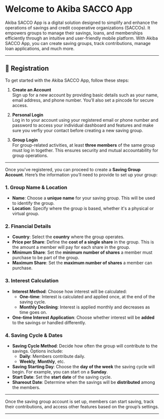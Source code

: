 # Welcome to Akiba SACCO App

Akiba SACCO App is a digital solution designed to simplify and enhance the operations of savings and credit cooperative organizations (SACCOs). It empowers groups to manage their savings, loans, and memberships efficiently through an intuitive and user-friendly mobile platform. With Akiba SACCO App, you can create saving groups, track contributions, manage loan applications, and much more.

---

## 📝 Registration

To get started with the Akiba SACCO App, follow these steps:

1. **Create an Account**  
   Sign up for a new account by providing basic details such as your name, email address, and phone number. You’ll also set a pincode for secure access.

2. **Personal Login**  
   Log in to your account using your registered email or phone number and password to access your individual dashboard and features and make sure you verfiy your contact before creating a new saving group.

3. **Group Login**  
   For group-related activities, at least **three members** of the same group must log in together. This ensures security and mutual accountability for group operations.

---

Once you've registered, you can proceed to create a **Saving Group Account**. Here’s the information you’ll need to provide to set up your group:

### 1. **Group Name & Location**

- **Name**: Choose a **unique name** for your saving group. This will be used to identify the group.
- **Location**: Specify where the group is based, whether it's a physical or virtual group.

### 2. **Financial Details**

- **Country**: Select the **country** where the group operates.
- **Price per Share**: Define the **cost of a single share** in the group. This is the amount a member will pay for each share in the group.
- **Minimum Share**: Set the **minimum number of shares** a member must purchase to be part of the group.
- **Maximum Share**: Set the **maximum number of shares** a member can purchase.

### 3. **Interest Calculation**
   - **Interest Method**: Choose how interest will be calculated:
     - **One-time**: Interest is calculated and applied once, at the end of the saving cycle.
     - **Monthly Declining**: Interest is applied monthly and decreases as time goes on.
   - **One-time Interest Application**: Choose whether interest will be **added** to the savings or handled differently.

### 4. **Saving Cycle & Dates**
   - **Saving Cycle Method**: Decide how often the group will contribute to the savings. Options include:
     - **Daily**: Members contribute daily.
     - **Weekly**, **Monthly**, etc.
   - **Saving Starting Day**: Choose the **day of the week** the saving cycle will begin. For example, you can start on a **Sunday**.
   - **Start Date**: Set the **start date** of the saving cycle.
   - **Shareout Date**: Determine when the savings will be **distributed** among the members.

---

Once the saving group account is set up, members can start saving, track their contributions, and access other features based on the group’s settings.

---
